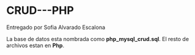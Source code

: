 # CRUD---PHP
Entregado por Sofia Alvarado Escalona

La base de datos esta nombrada como **php_mysql_crud.sql**. El resto de archivos estan en **Php**.
